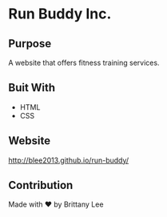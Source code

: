 # Run Buddy Inc.

## Purpose
A website that offers fitness training services.

## Buit With 
* HTML
* CSS

## Website
http://blee2013.github.io/run-buddy/

## Contribution 
Made with ❤️ by Brittany Lee
